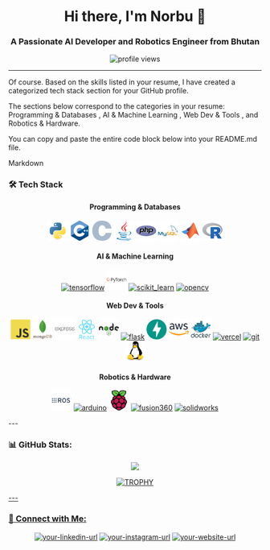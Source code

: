 <h1 align="center">Hi there, I'm Norbu 👋</h1>
<h3 align="center">A Passionate AI Developer and Robotics Engineer from Bhutan</h3>

<p align="center">
 <img src="https://komarev.com/ghpvc/?username=NorGyel03&label=Profile%20views&color=0e75b6&style=flat" alt="profile views" />
</p>

---
Of course. Based on the skills listed in your resume, I have created a categorized tech stack section for your GitHub profile.

The sections below correspond to the categories in your resume: Programming & Databases , AI & Machine Learning , Web Dev & Tools , and Robotics & Hardware.




You can copy and paste the entire code block below into your README.md file.

Markdown

### 🛠️ Tech Stack

<div align="center">

  <h4>Programming & Databases</h4>
  <p>
    <a href="https://www.python.org" target="_blank" rel="noreferrer"><img src="https://raw.githubusercontent.com/devicons/devicon/master/icons/python/python-original.svg" alt="python" width="40" height="40"/></a>
    <a href="https://www.cplusplus.com/" target="_blank" rel="noreferrer"><img src="https://raw.githubusercontent.com/devicons/devicon/master/icons/cplusplus/cplusplus-original.svg" alt="cplusplus" width="40" height="40"/></a>
    <a href="https://www.cprogramming.com/" target="_blank" rel="noreferrer"><img src="https://raw.githubusercontent.com/devicons/devicon/master/icons/c/c-original.svg" alt="c" width="40" height="40"/></a>
    <a href="https://www.java.com" target="_blank" rel="noreferrer"><img src="https://raw.githubusercontent.com/devicons/devicon/master/icons/java/java-original.svg" alt="java" width="40" height="40"/></a>
    <a href="https://www.php.net" target="_blank" rel="noreferrer"><img src="https://raw.githubusercontent.com/devicons/devicon/master/icons/php/php-original.svg" alt="php" width="40" height="40"/></a>
    <a href="https://www.mysql.com/" target="_blank" rel="noreferrer"><img src="https://raw.githubusercontent.com/devicons/devicon/master/icons/mysql/mysql-original-wordmark.svg" alt="mysql" width="40" height="40"/></a>
    <a href="https://www.mathworks.com/products/matlab.html" target="_blank" rel="noreferrer"><img src="https://raw.githubusercontent.com/devicons/devicon/master/icons/matlab/matlab-original.svg" alt="matlab" width="40" height="40"/></a>
    <a href="https://www.r-project.org/" target="_blank" rel="noreferrer"><img src="https://raw.githubusercontent.com/devicons/devicon/master/icons/r/r-original.svg" alt="r" width="40" height="40"/></a>
  </p>

  <h4>AI & Machine Learning</h4>
  <p>
    <a href="https://www.tensorflow.org" target="_blank" rel="noreferrer"><img src="https://www.vectorlogo.zone/logos/tensorflow/tensorflow-icon.svg" alt="tensorflow" width="40" height="40"/></a>
    <a href="https://pytorch.org/" target="_blank" rel="noreferrer"><img src="https://raw.githubusercontent.com/devicons/devicon/master/icons/pytorch/pytorch-original-wordmark.svg" alt="pytorch" width="40" height="40"/></a>
    <a href="https://scikit-learn.org/" target="_blank" rel="noreferrer"><img src="https://upload.wikimedia.org/wikipedia/commons/0/05/Scikit_learn_logo_small.svg" alt="scikit_learn" width="40" height="40"/></a>
    <a href="https://opencv.org/" target="_blank" rel="noreferrer"><img src="https://www.vectorlogo.zone/logos/opencv/opencv-icon.svg" alt="opencv" width="40" height="40"/></a>
  </p>

  <h4>Web Dev & Tools</h4>
  <p>
    <a href="https://developer.mozilla.org/en-US/docs/Web/JavaScript" target="_blank" rel="noreferrer"><img src="https://raw.githubusercontent.com/devicons/devicon/master/icons/javascript/javascript-original.svg" alt="javascript" width="40" height="40"/></a>
    <a href="https://www.mongodb.com/" target="_blank" rel="noreferrer"><img src="https://raw.githubusercontent.com/devicons/devicon/master/icons/mongodb/mongodb-original-wordmark.svg" alt="mongodb" width="40" height="40"/></a>
    <a href="https://expressjs.com" target="_blank" rel="noreferrer"><img src="https://raw.githubusercontent.com/devicons/devicon/master/icons/express/express-original-wordmark.svg" alt="express" width="40" height="40"/></a>
    <a href="https://reactjs.org/" target="_blank" rel="noreferrer"><img src="https://raw.githubusercontent.com/devicons/devicon/master/icons/react/react-original-wordmark.svg" alt="react" width="40" height="40"/></a>
    <a href="https://nodejs.org" target="_blank" rel="noreferrer"><img src="https://raw.githubusercontent.com/devicons/devicon/master/icons/nodejs/nodejs-original-wordmark.svg" alt="nodejs" width="40" height="40"/></a>
    <a href="https://flask.palletsprojects.com/" target="_blank" rel="noreferrer"><img src="https://www.vectorlogo.zone/logos/pocoo_flask/pocoo_flask-icon.svg" alt="flask" width="40" height="40"/></a>
    <a href="https://fastapi.tiangolo.com/" target="_blank" rel="noreferrer"><img src="https://raw.githubusercontent.com/devicons/devicon/master/icons/fastapi/fastapi-original.svg" alt="fastapi" width="40" height="40"/></a>
    <a href="https://aws.amazon.com" target="_blank" rel="noreferrer"><img src="https://raw.githubusercontent.com/devicons/devicon/master/icons/amazonwebservices/amazonwebservices-original-wordmark.svg" alt="aws" width="40" height="40"/></a>
    <a href="https://www.docker.com/" target="_blank" rel="noreferrer"><img src="https://raw.githubusercontent.com/devicons/devicon/master/icons/docker/docker-original-wordmark.svg" alt="docker" width="40" height="40"/></a>
    <a href="https://vercel.com/" target="_blank" rel="noreferrer"><img src="https://www.vectorlogo.zone/logos/vercel/vercel-icon.svg" alt="vercel" width="40" height="40"/></a>
    <a href="https://git-scm.com/" target="_blank" rel="noreferrer"><img src="https://www.vectorlogo.zone/logos/git-scm/git-scm-icon.svg" alt="git" width="40" height="40"/></a>
    <a href="https://www.linux.org/" target="_blank" rel="noreferrer"><img src="https://raw.githubusercontent.com/devicons/devicon/master/icons/linux/linux-original.svg" alt="linux" width="40" height="40"/></a>
  </p>

  <h4>Robotics & Hardware</h4>
  <p>
    <a href="https://www.ros.org/" target="_blank" rel="noreferrer"><img src="https://raw.githubusercontent.com/devicons/devicon/master/icons/ros/ros-original-wordmark.svg" alt="ros" width="40" height="40"/></a>
    <a href="https://www.arduino.cc/" target="_blank" rel="noreferrer"><img src="https://cdn.worldvectorlogo.com/logos/arduino-1.svg" alt="arduino" width="40" height="40"/></a>
    <a href="https://www.raspberrypi.org/" target="_blank" rel="noreferrer"><img src="https://raw.githubusercontent.com/devicons/devicon/master/icons/raspberrypi/raspberrypi-original.svg" alt="raspberrypi" width="40" height="40"/></a>
    <a href="https://www.autodesk.com/products/fusion-360/overview" target="_blank" rel="noreferrer"><img src="https://www.vectorlogo.zone/logos/autodesk_fusion360/autodesk_fusion360-icon.svg" alt="fusion360" width="40" height="40"/></a>
    <a href="https://www.solidworks.com/" target="_blank" rel="noreferrer"><img src="https://www.vectorlogo.zone/logos/solidworks/solidworks-icon.svg" alt="solidworks" width="40" height="40"/></a>
  </p>

</div>
---

### 📊 GitHub Stats:
<p align="center">
<a href="https://github.com/anuraghazra/github-readme-stats">
  <img height=200 align="center" src="https://github-readme-stats.vercel.app/api?username=NorGyel03&show_icons=true&theme=tokyonight&rank_icon=github" />
</p>
<p align="center">
  <img align="center" src="https://github-profile-trophy.vercel.app/?username=NorGyel03&theme=radical&row=1&column=7&margin-h=15&margin-w=5&no-bg=true" alt="TROPHY" />
</p>
---

### 🤝 Connect with Me:
<p align="center">
<a href="https://www.linkedin.com/in/norbu-gyeltshen-484ba61b9/" target="blank"><img align="center" src="https://raw.githubusercontent.com/rahuldkjain/github-profile-readme-generator/master/src/images/icons/Social/linked-in-alt.svg" alt="your-linkedin-url" height="30" width="40" /></a>
<a href="https://www.instagram.com/nor_gyel03/" target="blank"><img align="center" src="https://raw.githubusercontent.com/rahuldkjain/github-profile-readme-generator/master/src/images/icons/Social/instagram.svg" alt="your-instagram-url" height="30" width="40" /></a>
<a href="https://norbu-gyeltshen.vercel.app" target="blank"><img align="center" src="https://raw.githubusercontent.com/rahuldkjain/github-profile-readme-generator/master/src/images/icons/Social/portfolio.svg" alt="your-website-url" height="30" width="40" /></a>
</p>
